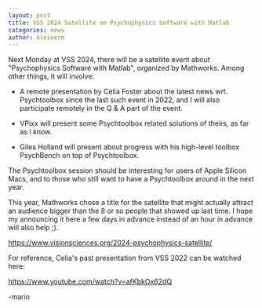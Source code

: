 ```yaml
---
layout: post
title: VSS 2024 Satellite on Psychophysics Software with Matlab
categories: news
author: kleinerm
---
```


Next Monday at VSS 2024, there will be a satellite event about "Psychophysics Software with Matlab",
organized by Mathworks. Among other things, it will involve:

- A remote presentation by Celia Foster about the latest news wrt. Psychtoolbox since the last such
  event in 2022, and I will also participate remotely in the Q & A part of the event.

- VPixx will present some Psychtoolbox related solutions of theirs, as far as I know.

- Giles Holland will present about progress with his high-level toolbox PsychBench on top of Psychtoolbox.

The Psychtoolbox session should be interesting for users of Apple Silicon Macs,
and to those who still want to have a Psychtoolbox around in the next year.

This year, Mathworks chose a title for the satellite that might actually attract an audience bigger
than the 8 or so people that showed up last time. I hope my announcing it here a few days in advance
instead of an hour in advance will also help ;).

<https://www.visionsciences.org/2024-psychophysics-satellite/>

For reference, Celia's past presentation from VSS 2022 can be watched here:

<https://www.youtube.com/watch?v=afKbkOx62dQ>

-mario
